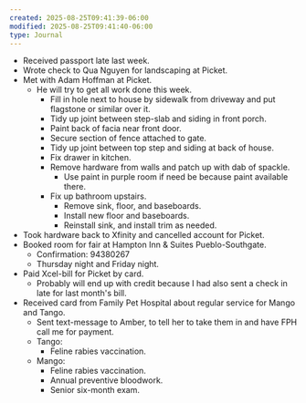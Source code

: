 ```yaml
---
created: 2025-08-25T09:41:39-06:00
modified: 2025-08-25T09:41:40-06:00
type: Journal
---
```


- Received passport late last week.
- Wrote check to Qua Nguyen for landscaping
  at Picket.
- Met with Adam Hoffman at Picket.
  - He will try to get all work done this
    week.
    - Fill in hole next to house by sidewalk
      from driveway and put flagstone or
      similar over it.
    - Tidy up joint between step-slab and
      siding in front porch.
    - Paint back of facia near front door.
    - Secure section of fence attached to
      gate.
    - Tidy up joint between top step and
      siding at back of house.
    - Fix drawer in kitchen.
    - Remove hardware from walls and patch
      up with dab of spackle.
      - Use paint in purple room if need be
        because paint available there.
    - Fix up bathroom upstairs.
      - Remove sink, floor, and baseboards.
      - Install new floor and baseboards.
      - Reinstall sink, and install trim as
        needed.
- Took hardware back to Xfinity and
  cancelled account for Picket.
- Booked room for fair at Hampton Inn &
  Suites Pueblo-Southgate.
  - Confirmation: 94380267
  - Thursday night and Friday night.
- Paid Xcel-bill for Picket by card.
  - Probably will end up with credit because
    I had also sent a check in late for last
    month's bill.
- Received card from Family Pet Hospital
  about regular service for Mango and Tango.
  - Sent text-message to Amber, to tell her
    to take them in and have FPH call me for
    payment.
  - Tango:
    - Feline rabies vaccination.
  - Mango:
    - Feline rabies vaccination.
    - Annual preventive bloodwork.
    - Senior six-month exam.

<!-- EOF -->
